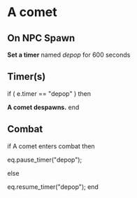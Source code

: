 # A comet


## On NPC Spawn

**Set a timer** named *depop* for 600 seconds


## Timer(s)

if ( e.timer == "depop" ) then


**A comet despawns.**
end



## Combat

if  A comet enters combat  then


eq.pause_timer("depop");

else


eq.resume_timer("depop");
end
